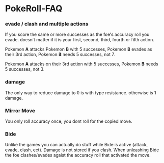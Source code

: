 # PokeRoll-FAQ

### evade / clash and multiple actions

If you score the same or more successes as the foe's accuracy roll you evade. doesn't matter if it is your first, second, third, fourth or fifth action.

Pokemon **A** attacks Pokemon **B** with 5 successes, Pokemon **B** evades as their 3rd action, Pokemon **B** needs 5 successes, not 7.

Pokemon **A** attacks on their 3rd action with 5 successes, Pokemon **B** needs 5 successes, not 3.

### damage

The only way to reduce damage to 0 is with type resistance. otherwise is 1 damage.

### Mirror Move

You only roll accuracy once, you dont roll for the copied move.

### Bide

Unlike the games you can actually do stuff while Bide is active (attack, evade, clash, ect). Damage is not stored if you clash. When unleashing Bide the foe clashes/evades agaist the accuracy roll that activated the move.
